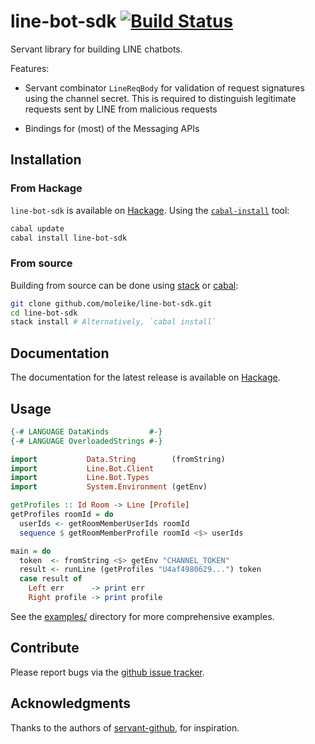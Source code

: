 # line-bot-sdk [![Build Status](https://travis-ci.org/moleike/line-bot-sdk.svg?branch=master)](https://travis-ci.org/moleike/line-bot-sdk)

Servant library for building LINE chatbots. 

Features:

* Servant combinator `LineReqBody` for validation of request signatures using the channel secret. This is required to distinguish legitimate requests sent by LINE from malicious requests

* Bindings for (most) of the Messaging APIs

## Installation

### From Hackage

`line-bot-sdk` is available on [Hackage](https://hackage.haskell.org). Using the [`cabal-install`][cabal] tool:

```bash
cabal update
cabal install line-bot-sdk
```

### From source

Building from source can be done using [stack][stack] or [cabal][cabal]:

```bash
git clone github.com/moleike/line-bot-sdk.git
cd line-bot-sdk
stack install # Alternatively, `cabal install`
```

[cabal]: https://www.haskell.org/cabal
[stack]: https://docs.haskellstack.org/en/stable/README

## Documentation

The documentation for the latest release is available on [Hackage][hackage]. 

[hackage]: http://hackage.haskell.org/package/line-bot-sdk "Hackage"

## Usage

```haskell
{-# LANGUAGE DataKinds         #-}
{-# LANGUAGE OverloadedStrings #-}

import           Data.String        (fromString)
import           Line.Bot.Client
import           Line.Bot.Types
import           System.Environment (getEnv)

getProfiles :: Id Room -> Line [Profile]
getProfiles roomId = do
  userIds <- getRoomMemberUserIds roomId
  sequence $ getRoomMemberProfile roomId <$> userIds

main = do
  token  <- fromString <$> getEnv "CHANNEL_TOKEN"
  result <- runLine (getProfiles "U4af4980629...") token
  case result of
    Left err      -> print err
    Right profile -> print profile
```

See the
[examples/](https://github.com/moleike/line-bot-sdk/tree/master/examples) directory for more comprehensive examples.

## Contribute

Please report bugs via the
[github issue tracker](https://github.com/moleike/line-bot-sdk/issues).

## Acknowledgments

Thanks to the authors of [servant-github](https://hackage.haskell.org/package/servant-github), for inspiration.


